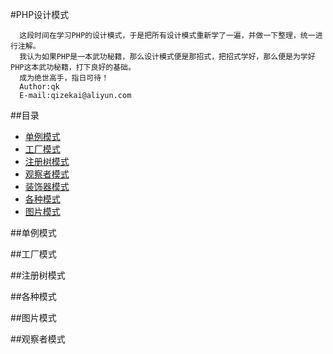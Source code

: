 #PHP设计模式

      这段时间在学习PHP的设计模式，于是把所有设计模式重新学了一遍，并做一下整理，统一进行注解。
      我认为如果PHP是一本武功秘籍，那么设计模式便是那招式，把招式学好，那么便是为学好PHP这本武功秘籍，打下良好的基础。
      成为绝世高手，指日可待！
      Author:qk
      E-mail:qizekai@aliyun.com

##<a name="index"/>目录
* [单例模式](#line)
* [工厂模式](#title)
* [注册树模式](#text)
* [观察者模式](#dot)
* [装饰器模式](#symbol)
* [各种模式](#link)
* [图片模式](#pic)

##<a name="line"/>单例模式

##<a name="title"/>工厂模式

##<a name="text"/>注册树模式

##<a name="link"/>各种模式


##<a name="pic"/>图片模式


##<a name="dot"/>观察者模式

